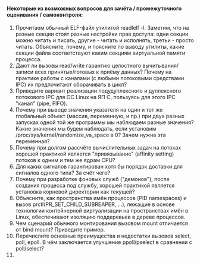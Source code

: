 #### Некоторые из возможных вопросов для зачёта / промежуточного оценивания / самоконтроля:
1) Прочитаем обычный ELF-файл утилитой readlelf -l. Заметим, что на разные секции стоят разные настройки прав доступа: одни секции можно читать и писать, другие - читать и исполнять, третьи - просто читать. Объясните, почему, и поясните по выводу утилиты, какие секции файла соответствуют каким секциям виртуальной памяти процесса.
2) Дают ли вызовы read/write гарантию целостного вычитывания/записи всех принятых/готовых к приёму данных? Почему на практике работы с каналами (с любыми потоковыми средствами IPC) их предпочитают оборачивать в цикл?
3) Приведите вариант реализации подудуплексного и дуплексного потокового IPC для ОС Linux на ЯП C, пользуясь для этого IPC "канал" (pipe, FIFO).
4) Почему при выводе значения указателя на один и тот же глобальный объект (массив, переменную, и пр.) при двух разных запусках одной той же программы мы наблюдаем разные значения? Какие значения мы будем наблюдать, если установим /proc/sys/kernel/randomize_va_space в 0? Зачем нужна эта переменная?
5) Почему при долгом рассчёте вычислительных задач на потоках хорошей практикой является "привязывание" (affinity setting) потоков к одним и тем же ядрам CPU? 
6) Для каких сигналов гарантирован хотя бы порядок доставки для сигналов одного типа? За счёт чего?
7) Почему при разработке фоновых служб ("демонов"), после создания процесса под службу, хорошей практикой является установка корневой директории как текущей?
8) Объясните, как пространства имён процессов (PID namespaces) и вызов prctl(PR_SET_CHILD_SUBREAPER, ...), лежащие в основе технологии контейнерной виртуализации на пространствах имён в Linux, обеспечивают изоляцию поддеревьев в дереве процессов.
9) Чем сценарий обычного монтирования вызовом mount отличается от bind mount? Приведите пример.
10) Перечислите основные преимущества и недостатки вызовов select, poll, epoll. В чём заключается улучшение ppoll/pselect в сравнении с poll/select?
11)
